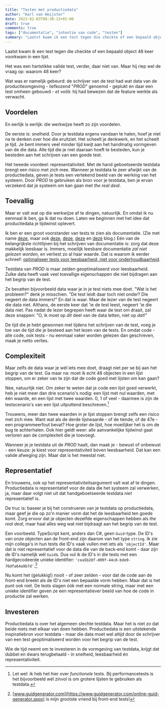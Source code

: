 ```yaml
---
title: "Testen met productiedata"
author: "Karl van Heijster"
date: 2023-02-03T08:30:13+01:00
draft: true
comments: true
tags: ["documentatie", "intentie van code", "testen"]
summary: "Laatst kwam ik een test tegen die checkte of een bepaald object 48 keer voorkwam in een lijst. Het was een hartstikke valide test, verder, daar niet van. Maar hij riep wel de vraag op: waarom 48 keer? Wat was er namelijk gebeurd: de schrijver van de test had wat data van de productieomgeving geplukt en daar een test omheen gebouwd - *et voilà*: hij had bewezen dat de feature werkte als verwacht. Er valt wat op die werkwijze af te dingen, natuurlijk. En omdat ik nu eenmaal ik ben, ga ik dat nu doen."
---
```


Laatst kwam ik een test tegen die checkte of een bepaald object 48 keer voorkwam in een lijst.


Het was een hartstikke valide test, verder, daar niet van. Maar hij riep wel de vraag op: waarom 48 keer?


Wat was er namelijk gebeurd: de schrijver van de test had wat data van de productieomgeving - liefkozend "*PROD*" genoemd - geplukt en daar een test omheen gebouwd - *et voilà*: hij had bewezen dat de feature werkte als verwacht.


## Voordelen


En eerlijk is eerlijk: die werkwijze heeft zo zijn voordelen. 


De eerste is: snelheid. Door je testdata ergens vandaan te halen, hoef je niet na te denken over hoe die eruitziet. Het scheelt je denkwerk, en het scheelt je tijd. Je bent immers veel minder tijd kwijt aan het handmatig vormgeven van de die data. Alle tijd die je niet daaraan hoeft te besteden, kun je besteden aan het schrijven van een goede test.


Het tweede voordeel: representativiteit. Met de hand geboetseerde testdata brengt een risico met zich mee. Wanneer je testdata te zeer afwijkt van de productiedata, geven je tests een vertekend beeld van de werking van het systeem. Door *PROD* te gebruiken als bron voor je testdata, ben je ervan verzekerd dat je systeem om kan gaan met *the real deal*. 


## Toevallig


Maar er valt wat op die werkwijze af te dingen, natuurlijk. En omdat ik nu eenmaal ik ben, ga ik dat nu doen. Laten we beginnen met het idee dat productiedata je tijdwinst oplevert.


Ik ben er een groot voorstander van tests te zien als documentatie. (Zie met name [deze](/blog/22/09/tests-als-documentatie/), maar ook [deze](/blog/22/06/testen-via-de-voordeur/), [deze](/blog/22/09/test-driven-code-reviews/), [deze](/blog/22/12/over-de-volgorde-van-je-unit-tests/) en [deze](/blog/22/12/tests-zijn-specs/) blog.) Eén van de belangrijkste richtlijnen bij het schrijven van documentatie is: zorg dat deze makkelijk leesbaar is. Immers, moeilijk leesbare documentatie *zal niet gelezen worden*, en verliest zo al haar waarde. Dat is waarom ik eerder schreef: [optimaliseer tests voor leesbaarheid, niet voor onderhoudbaarheid](WAAROM_DRY_WAAROM_DAMP).


Testdata van *PROD* is maar zelden geoptimaliseerd voor leesbaarheid. Zulke data heeft vaak veel toevallige eigenschappen die niet bijdragen aan het begrip van de test. 


Ze bevatten bijvoorbeeld data waar je in je test niets mee doet. "Wat is het probleem?" denk je misschien. "De test leidt daar toch niet onder? Die negeert de data immers!" En dat is waar. Maar de lezer van de test negeert die data niet. Althans, de eerste keer dat 'ie de test leest, negeert 'ie die data niet. Pas nadat de lezer begrepen heeft waar de test om draait, zal deze snappen: "O, ik moet op *dit* deel van de data letten, niet op *dat*!" 


De tijd die je hebt gewonnen met tijdens het schrijven van de test, voeg je toe van de tijd die je besteed aan het lezen van de tests. En omdat code - alle code, ook tests - nu eenmaal vaker worden gelezen dan geschreven, maak je netto verlies.


## Complexiteit


Maar zelfs de data waar je wél iets mee doet, draagt niet per se bij aan het begrip van de test. Ga maar na: moet ik echt 48 objecten in een lijst stoppen, om er zeker van te zijn dat de code goed met lijsten om kan gaan? 


Nee, natuurlijk niet. Om zeker te weten dat je code een lijst goed verwerkt, heb je niet meer dan drie scenario's nodig: een lijst met nul waarden, met één waarde, en een lijst met twee waarden. 0, 1 of veel - daarmee is zijn de testscenario's van een lijst uitputtend beschreven.[^1]


Trouwens, meer dan twee waarden in je lijst stoppen brengt zelfs een risico met zich mee. Want wat als de derde lijstwaarde - of de tiende, of de 47e - een programmeerfout bevat? Hoe groter de lijst, hoe moeilijker het is om de bug te achterhalen. Ook hier geldt weer: alle aanvankelijke tijdwinst gaat verloren aan de complexiteit die je toevoegt.


Wanneer je je testdata uit de *PROD* haalt, dan maak je - bewust of onbewust - een keuze: je kiest voor representativiteit bóven leesbaarheid. Dat kan een valide afweging zijn. Maar dat is het meestal niet.


## Representatief


En trouwens, ook op het representativiteitsargument valt wat af te dingen. Productiedata is representatief voor de data die het systeem zal verwerken, ja, maar daar volgt niet uit dat handgeboetseerde testdata *niet* representatief is. 


De truc is: baseer je bij het construeren van je testdata op productiedata, maar geef je die op zo'n manier vorm dat het de leesbaarheid ten goede komt. Zorg ervoor dat je objecten dezelfde eigenschappen hebben als *the real deal*, maar haal alles weg wat niet bijdraagt aan het begrip van de test.


Een voorbeeld. TypeScript kent, anders dan C#, geen `Guid`-type. De ID's van onze objecten aan de front-end zijn daarom van het type `string`. Ik zie mijn collega's in hun tests die ID's vaak vullen met iets als `'objectId'`. Maar dat is niet representatief voor de data die van de back-end komt - daar zijn de ID's namelijk wél `Guid`s. Dus vul ik de ID's in die tests met een hardgecodeerde unieke identifier: `'cea5b28f-d09f-44c8-bde9-76dfa64a9b7d'`.[^2]


Nu komt het (gelukkig!) nooit - of zeer zelden - voor dat de code aan de front-end breekt als de ID's niet een bepaalde vorm hebben. Maar dat is het punt ook niet. De tests slagen óók met een normale string, maar met een unieke identifier geven ze een representatiever beeld van hoe de code in productie zal werken.


## Investeren


Productiedata is over het algemeen slechte testdata. Maar het is niet zo dat beide niets met elkaar van doen hebben. Productiedata is een uitstekende inspiratiebron voor testdata - maar die data moet wel altijd door de schrijver van een test geoptimaliseerd worden voor het begrip van de test.


Wie de tijd neemt om te investeren in de vormgeving van testdata, krijgt dat dubbel en dwars terugbetaald - in snelheid, leesbaarheid én representativiteit.





[^1]: Let wel: ik heb het hier over *functionele* tests. Bij performancetests is het bijvoorbeeld wél zinvol is om grotere lijsten te gebruiken als testdata.

[^2]: [www.guidgenerator.com](https://www.guidgenerator.com/online-guid-generator.aspx) is mijn grootste vriend bij front-end tests!
